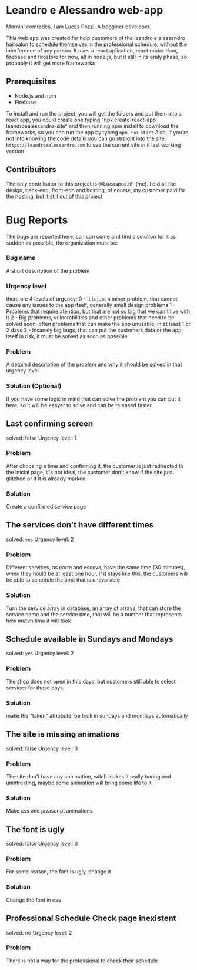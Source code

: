 # Leandro e Alessandro web-app
Mornin' comrades, I am Lucas Pozzi,
A begginer developer.

This web app was created for help customers of the leandro e alessandro hairsalon to schedule themselves in the professional schedule, without the interference of any person.
It uses a react aplication, react router dom, firebase and firestore for now, all in node.js, but it still in its eraly phase, so probably it will get more frameworks 

## Prerequisites
- Node.js and npm
- Firebase

To install and run the project, you will get the folders and put them into a react app, you could create one typing "npx create-react-app leandroealessandro-site" and then running npm install to download the frameworks, so you can run the app by typing `npm run start`
Also, if you're not into knowing the code details you can go straight into the site, `https://leandroealessandro.com` to see the current site in it last working version

## Contribuitors
The only contribuitor to this project is @Lucaspozzif, (me).
I did all the design, back-end, front-end and hosting, of course, my customer paid for the hosting, but it still out of this project

# Bug Reports
The bugs are reported here, so I can come and find a solution for it as sudden as possible, 
the organization must be:

### Bug name
A short description of the problem

### Urgency level
there are 4 levels of urgency:
0 - It is just a minor problem, that cannot cause any issues to the app itself, generally small design problems
1 - Problems that require atention, but that are not so big that we can't live with it
2 - Big problems, vulnerabilities and other problems that need to be solved soon, often problems that can make the app unusable, in at least 1 or 2 days
3 - Insanely big bugs, that can put the customers data or the app itself in risk, it must be solved as soon as possible

### Problem
A detailed description of the problem and why it should be solved in that urgency level

### Solution (Optional)
If you have some logic in mind that can solve the problem you can put it here, so it will be easyer to solve and can be released faster

## Last confirming screen
solved: false
Urgency level: 1
### Problem
After choosing a time and confirming it, the customer is just redirected to the inicial page, it's not ideal, the customer don't know if the site just glitched or if it is already marked
### Solution
Create a confirmed service page

## The services don't have different times
solved: `yes`
Urgency level: 2
### Problem
Different services, as corte and escova, have the same time (30 minutes), when they hould be at least one hour, if it stays like this, the customers will be able to schedule the time that is unavailable
### Solution
Turn the service array in database, an array of arrays, that can store the service.name and the service.time, that will be a number that represents how mutvh time it will took

## Schedule available in Sundays and Mondays
solved: `yes`
Urgency level: 2
### Problem
The shop does not open in this days, but customers still able to select services for these days.
### Solution
make the "taken" atribbute, be took in sundays and mondays automatically

## The site is missing animations
solved: false
Urgency level: 0
### Problem
The site don't have any annimation, witch makes it really boring and unintresting, maybe some animation will bring some life to it
### Solution
Make css and javascript animations

## The font is ugly
solved: false
Urgency level: 0
### Problem
For some reason, the font is ugly, change it
### Solution
Change the font in css

## Professional Schedule Check page inexistent
solved: no
Urgency level: 2
### Problem
There is not a way for the professional to check their schedule